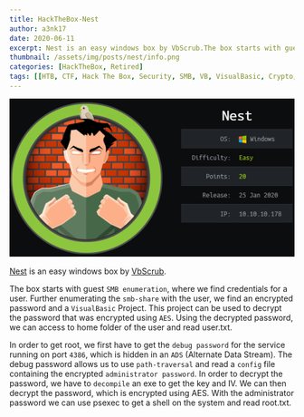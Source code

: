 ```yaml
---
title: HackTheBox-Nest
author: a3nk17
date: 2020-06-11 
excerpt: Nest is an easy windows box by VbScrub.The box starts with guest SMB enumeration, where we find credentials for a user.In order to get root, we first have to get the debug password for the service running on port 4386
thumbnail: /assets/img/posts/nest/info.png
categories: [HackTheBox, Retired]
tags: [[HTB, CTF, Hack The Box, Security, SMB, VB, VisualBasic, Crypto, AES,]
---
```


![info](/assets/img/posts/nest/info.png)



[Nest](https://www.hackthebox.eu/home/machines/profile/225) is an easy windows box by [VbScrub](https://www.hackthebox.eu/home/users/profile/158833).

The box starts with guest `SMB enumeration`, where we find credentials for a user. Further enumerating the `smb-share` with the user, we find an encrypted password and a `VisualBasic` Project. This project can be used to decrypt the password that was encrypted using `AES`. Using the decrypted password, we can access to home folder of the user and read user.txt.

In order to get root, we first have to get the `debug password` for the service running on port `4386`, which is hidden in an `ADS` (Alternate Data Stream). The debug password allows us to use `path-traversal` and read a `config` file containing the encrypted `administrator password`. In order to decrypt the password, we have to `decompile` an exe to get the key and IV. We can then decrypt the password, which is encrypted using AES. With the administrator password we can use psexec to get a shell on the system and read root.txt.

